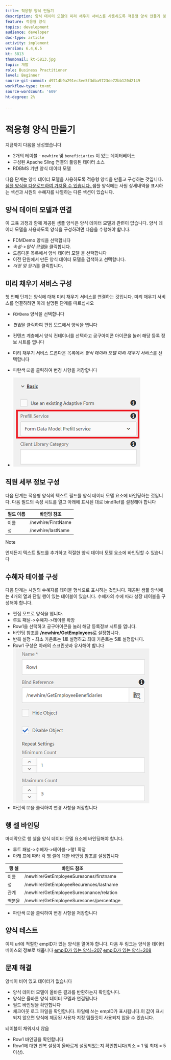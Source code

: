 ```yaml
---
title: 적응형 양식 만들기
description: 양식 데이터 모델의 미리 채우기 서비스를 사용하도록 적응형 양식 만들기 및 구성
feature: 적응형 양식
topics: development
audience: developer
doc-type: article
activity: implement
version: 6.4,6.5
kt: 5813
thumbnail: kt-5813.jpg
topic: 개발
role: Business Practitioner
level: Beginner
source-git-commit: d9714b9a291ec3ee5f3dba9723de72bb120d2149
workflow-type: tm+mt
source-wordcount: '609'
ht-degree: 2%

---
```



# 적응형 양식 만들기

지금까지 다음을 생성했습니다

* 2개의 테이블 - `newhire` 및 `beneficiaries` 이 있는 데이터베이스
* 구성된 Apache Sling 연결의 풀링된 데이터 소스
* RDBMS 기반 양식 데이터 모델

다음 단계는 양식 데이터 모델을 사용하도록 적응형 양식을 만들고 구성하는 것입니다.  [샘플 양식을 다운로드하여 가져올 수 있습니다. ](assets/fdm-demo-af.zip) 샘플 양식에는 사원 상세내역을 표시하는 섹션과 사원의 수혜자를 나열하는 다른 섹션이 있습니다.

## 양식 데이터 모델과 연결

이 교육 과정과 함께 제공된 샘플 양식은 양식 데이터 모델과 관련이 없습니다. 양식 데이터 모델을 사용하도록 양식을 구성하려면 다음을 수행해야 합니다.

* FDMDemo 양식을 선택합니다
* _속성_->_양식 모델_&#x200B;을 클릭합니다.
* 드롭다운 목록에서 양식 데이터 모델 을 선택합니다
* 이전 단원에서 만든 양식 데이터 모델을 검색하고 선택합니다.
* _저장 및 닫기_&#x200B;를 클릭합니다.

## 미리 채우기 서비스 구성

첫 번째 단계는 양식에 대해 미리 채우기 서비스를 연결하는 것입니다. 미리 채우기 서비스를 연결하려면 아래 설명된 단계를 따르십시오

* `FDMDemo` 양식을 선택합니다
* _편집_&#x200B;을 클릭하여 편집 모드에서 양식을 엽니다
* 컨텐츠 계층에서 양식 컨테이너를 선택하고 공구아이콘 아이콘을 눌러 해당 등록 정보 시트를 엽니다
* 미리 채우기 서비스 드롭다운 목록에서 _양식 데이터 모델 미리 채우기 서비스_&#x200B;를 선택합니다
* 파란색 ☑을 클릭하여 변경 사항을 저장합니다

* ![미리 채우기 서비스](assets/fdm-prefill.png)

## 직원 세부 정보 구성

다음 단계는 적응형 양식의 텍스트 필드를 양식 데이터 모델 요소에 바인딩하는 것입니다. 다음 필드의 속성 시트를 열고 아래에 표시된 대로 bindRef를 설정해야 합니다


| 필드 이름 | 바인딩 참조 |
|------------|--------------------|
| 이름 | /newhire/FirstName |
| 성 | /newhire/lastName |

>[!NOTE]
>
>언제든지 텍스트 필드를 추가하고 적절한 양식 데이터 모델 요소에 바인딩할 수 있습니다

## 수혜자 테이블 구성

다음 단계는 사원의 수혜자를 테이블 형식으로 표시하는 것입니다. 제공된 샘플 양식에는 4개의 열과 단일 행이 있는 테이블이 있습니다. 수혜자의 수에 따라 성장 테이블을 구성해야 합니다.

* 편집 모드로 양식을 엽니다.
* 루트 패널->수혜자->테이블 확장
* Row1을 선택하고 공구아이콘을 눌러 해당 등록정보 시트를 엽니다.
* 바인딩 참조를 **/newhire/GetEmployees**&#x200B;로 설정합니다.
* 반복 설정 - 최소 카운트는 1로 설정하고 최대 카운트는 5로 설정합니다.
* Row1 구성은 아래의 스크린샷과 유사해야 합니다
   ![row-configure](assets/configure-row.PNG)
* 파란색 ☑을 클릭하여 변경 사항을 저장합니다

## 행 셀 바인딩

마지막으로 행 셀을 양식 데이터 모델 요소에 바인딩해야 합니다.

* 루트 패널->수혜자->테이블->행1 확장
* 아래 표에 따라 각 행 셀에 대한 바인딩 참조를 설정합니다

| 행 셀 | 바인드 참조 |
|------------|----------------------------------------------|
| 이름 | /newhire/GetEmployeeSuresones/firstname |
| 성 | /newhire/GetEmployeeRecurences/lastname |
| 관계 | /newhire/GetEmployeeSuresonance/relation |
| 백분율 | /newhire/GetEmployeeSuresones/percentage |

* 파란색 ☑을 클릭하여 변경 사항을 저장합니다

## 양식 테스트

이제 url에 적절한 empID가 있는 양식을 열어야 합니다. 다음 두 링크는 양식을 데이터베이스의 정보로 채웁니다
[empID가 있는 양식=207](http://localhost:4502/content/dam/formsanddocuments/fdmdemo/jcr:content?wcmmode=disabled&amp;empID=207)
[empID가 있는 양식=208](http://localhost:4502/content/dam/formsanddocuments/fdmdemo/jcr:content?wcmmode=disabled&amp;empID=208)

## 문제 해결

양식이 비어 있고 데이터가 없습니다

* 양식 데이터 모델이 올바른 결과를 반환하는지 확인합니다.
* 양식은 올바른 양식 데이터 모델과 연결됩니다
* 필드 바인딩을 확인합니다
* 체크아웃 로그 파일을 확인합니다. 파일에 쓰는 empID가 표시됩니다.이 값이 표시되지 않으면 양식에 제공된 사용자 지정 템플릿이 사용되지 않을 수 있습니다.

테이블이 채워지지 않음

* Row1 바인딩을 확인합니다
* Row1에 대한 반복 설정이 올바르게 설정되었는지 확인합니다(최소 = 1 및 최대 = 5 이상).

